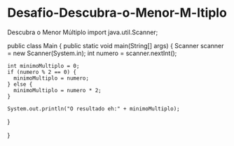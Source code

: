 # Desafio-Descubra-o-Menor-M-ltiplo
 Descubra o Menor Múltiplo
import java.util.Scanner;

public class Main {
  public static void main(String[] args) {
    Scanner scanner = new Scanner(System.in);
    int numero = scanner.nextInt();

    int minimoMultiplo = 0;
    if (numero % 2 == 0) {
      minimoMultiplo = numero;
    } else {
      minimoMultiplo = numero * 2;
    }

    System.out.println("O resultado eh:" + minimoMultiplo);
  }

}
